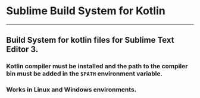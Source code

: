 # Sublime Build System for Kotlin
-------------------------
## Build System for kotlin files for Sublime Text Editor 3.
### Kotlin compiler must be installed and the path to the compiler bin must be added in the `$PATH` environment variable.
### Works in Linux and Windows environments.
